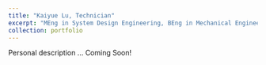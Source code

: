 ```yaml
---
title: "Kaiyue Lu, Technician"
excerpt: "MEng in System Design Engineering, BEng in Mechanical Engineering <br/>"
collection: portfolio
---
```


Personal description ... Coming Soon!
